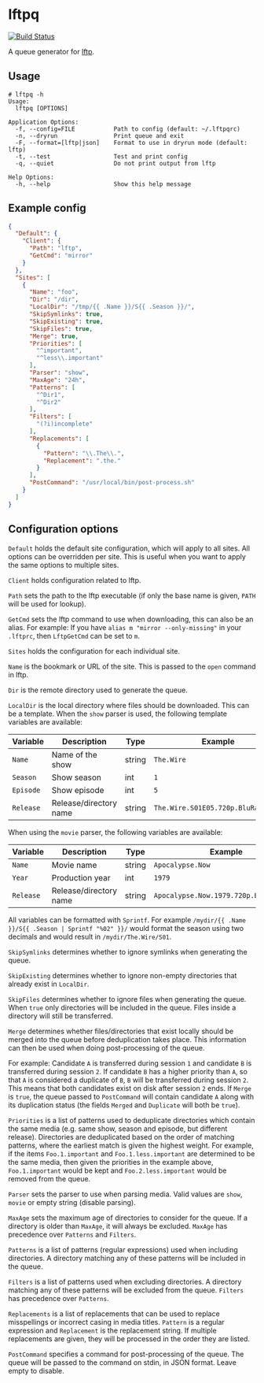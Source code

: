 # lftpq

[![Build Status](https://travis-ci.org/martinp/lftpq.png)](https://travis-ci.org/martinp/lftpq)

A queue generator for [lftp](http://lftp.yar.ru).

## Usage

```
# lftpq -h
Usage:
  lftpq [OPTIONS]

Application Options:
  -f, --config=FILE           Path to config (default: ~/.lftpqrc)
  -n, --dryrun                Print queue and exit
  -F, --format=[lftp|json]    Format to use in dryrun mode (default: lftp)
  -t, --test                  Test and print config
  -q, --quiet                 Do not print output from lftp

Help Options:
  -h, --help                  Show this help message
```

## Example config

```json
{
  "Default": {
    "Client": {
      "Path": "lftp",
      "GetCmd": "mirror"
    }
  },
  "Sites": [
    {
      "Name": "foo",
      "Dir": "/dir",
      "LocalDir": "/tmp/{{ .Name }}/S{{ .Season }}/",
      "SkipSymlinks": true,
      "SkipExisting": true,
      "SkipFiles": true,
      "Merge": true,
      "Priorities": [
        "^important",
        "^less\\.important"
      ],
      "Parser": "show",
      "MaxAge": "24h",
      "Patterns": [
        "^Dir1",
        "^Dir2"
      ],
      "Filters": [
        "(?i)incomplete"
      ],
      "Replacements": [
        {
          "Pattern": "\\.The\\.",
          "Replacement": ".the."
        }
      ],
      "PostCommand": "/usr/local/bin/post-process.sh"
    }
  ]
}
```

## Configuration options

`Default` holds the default site configuration, which will apply to all sites.
All options can be overridden per site. This is useful when you want to apply
the same options to multiple sites.

`Client` holds configuration related to lftp.

`Path` sets the path to the lftp executable (if only the base name is given,
`PATH` will be used for lookup).

`GetCmd` sets the lftp command to use when downloading, this can also be an
alias. For example: If you have `alias m "mirror --only-missing"` in your
`.lftprc`, then `LftpGetCmd` can be set to `m`.

`Sites` holds the configuration for each individual site.

`Name` is the bookmark or URL of the site. This is passed to the `open` command in lftp.

`Dir` is the remote directory used to generate the queue.

`LocalDir` is the local directory where files should be downloaded. This can be
a template. When the `show` parser is used, the following template variables are
available:

Variable  | Description            | Type   | Example
--------- | -----------------------|------- | -------
`Name`    | Name of the show       | string | `The.Wire`
`Season`  | Show season            | int    | `1`
`Episode` | Show episode           | int    | `5`
`Release` | Release/directory name | string | `The.Wire.S01E05.720p.BluRay.X264`

When using the `movie` parser, the following variables are available:

Variable  | Description            | Type   | Example
--------- | -----------------------| -------| -------
`Name`    | Movie name             | string | `Apocalypse.Now`
`Year`    | Production year        | int    | `1979`
`Release` | Release/directory name | string | `Apocalypse.Now.1979.720p.BluRay.X264`

All variables can be formatted with `Sprintf`. For example `/mydir/{{ .Name
}}/S{{ .Season | Sprintf "%02" }}/` would format the season using two decimals
and would result in `/mydir/The.Wire/S01`.

`SkipSymlinks` determines whether to ignore symlinks when generating the queue.

`SkipExisting` determines whether to ignore non-empty directories that already
exist in `LocalDir`.

`SkipFiles` determines whether to ignore files when generating the queue. When
`true` only directories will be included in the queue. Files inside a directory
will still be transferred.

`Merge` determines whether files/directories that exist locally should be merged
into the queue before deduplication takes place. This information can then be
used when doing post-processing of the queue.

For example: Candidate `A` is transferred during session `1` and candidate `B`
is transferred during session `2`. If candidate `B` has a higher priority than
`A`, so that `A` is considered a duplicate of `B`, `B` will be transferred
during session `2`. This means that both candidates exist on disk after session
`2` ends. If `Merge` is `true`, the queue passed to `PostCommand` will contain
candidate `A` along with its duplication status (the fields `Merged` and
`Duplicate` will both be `true`).

`Priorities` is a list of patterns used to deduplicate directories which contain
the same media (e.g. same show, season and episode, but different release).
Directories are deduplicated based on the order of matching patterns, where the
earliest match is given the highest weight. For example, if the items
`Foo.1.important` and `Foo.1.less.important` are determined to be the same
media, then given the priorities in the example above, `Foo.1.important` would
be kept and `Foo.2.less.important` would be removed from the queue.

`Parser` sets the parser to use when parsing media. Valid values are `show`,
`movie` or empty string (disable parsing).

`MaxAge` sets the maximum age of directories to consider for the queue. If a
directory is older than `MaxAge`, it will always be excluded. `MaxAge` has
precedence over `Patterns` and `Filters`.

`Patterns` is a list of patterns (regular expressions) used when including
directories. A directory matching any of these patterns will be included in the
queue.

`Filters` is a list of patterns used when excluding directories. A directory
matching any of these patterns will be excluded from the queue. `Filters` has
precedence over `Patterns`.

`Replacements` is a list of replacements that can be used to replace
misspellings or incorrect casing in media titles. `Pattern` is a regular
expression and `Replacement` is the replacement string. If multiple replacements
are given, they will be processed in the order they are listed.

`PostCommand` specifies a command for post-processing of the queue. The queue
will be passed to the command on stdin, in JSON format. Leave empty to disable.
